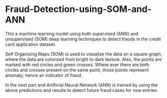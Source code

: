 # Fraud-Detection-using-SOM-and-ANN
This a machine learning model using both supervised (ANN) and unsupervised (SOM) deep learning techniques to detect frauds in the credit card application dataset.

Self Organizing Maps (SOM) is used to visualize the data on a square graph, where the data are colorized from bright to dark texture. Also, the points are marked with red circles and green crosses. 
Where ever there are both circles and crosses present on the same point, those points represent anomaly; hence an indicator of fraud.

In the next part and Artificial Neural Network (ANN) is trained by using the above predictions and results to detect future fraud cases for new entries. 
